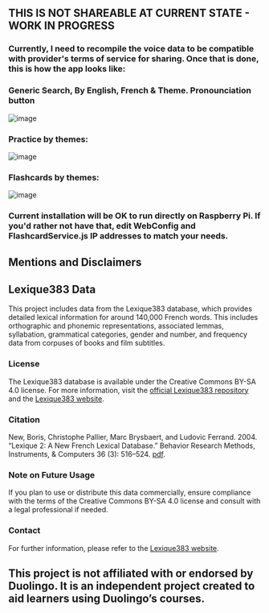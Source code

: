 ## THIS IS NOT SHAREABLE AT CURRENT STATE - WORK IN PROGRESS
### Currently, I need to recompile the voice data to be compatible with provider's terms of service for sharing. Once that is done, this is how the app looks like:

### Generic Search, By English, French & Theme. Pronounciation button
![image](https://github.com/anbruzga/FrFlashCardsDuo/assets/60633443/341b9819-cb63-493f-9ee8-7beb6fd26df6)


### Practice by themes:
![image](https://github.com/anbruzga/FrFlashCardsDuo/assets/60633443/29318bee-24a8-42b5-be7e-bb89f4635701)

### Flashcards by themes:
![image](https://github.com/anbruzga/FrFlashCardsDuo/assets/60633443/2e247074-2cf2-44c7-a3e6-4264d703f344)

### Current installation will be OK to run directly on Raspberry Pi. If you'd rather not have that, edit WebConfig and FlashcardService.js IP addresses to match your needs.



## Mentions and Disclaimers
## Lexique383 Data

This project includes data from the Lexique383 database, which provides detailed lexical information for around 140,000 French words. This includes orthographic and phonemic representations, associated lemmas, syllabation, grammatical categories, gender and number, and frequency data from corpuses of books and film subtitles.

### License

The Lexique383 database is available under the Creative Commons BY-SA 4.0 license. For more information, visit the [official Lexique383 repository](https://github.com/chrplr/openlexicon/blob/master/datasets-info/Lexique383/README-Lexique.md) and the [Lexique383 website](http://www.lexique.org).

### Citation

New, Boris, Christophe Pallier, Marc Brysbaert, and Ludovic Ferrand. 2004. “Lexique 2: A New French Lexical Database.” Behavior Research Methods, Instruments, & Computers 36 (3): 516–524. [pdf](http://www.lexique.org/?page_id=294).

### Note on Future Usage

If you plan to use or distribute this data commercially, ensure compliance with the terms of the Creative Commons BY-SA 4.0 license and consult with a legal professional if needed.

### Contact

For further information, please refer to the [Lexique383 website](http://www.lexique.org).

## This project is not affiliated with or endorsed by Duolingo. It is an independent project created to aid learners using Duolingo’s courses.